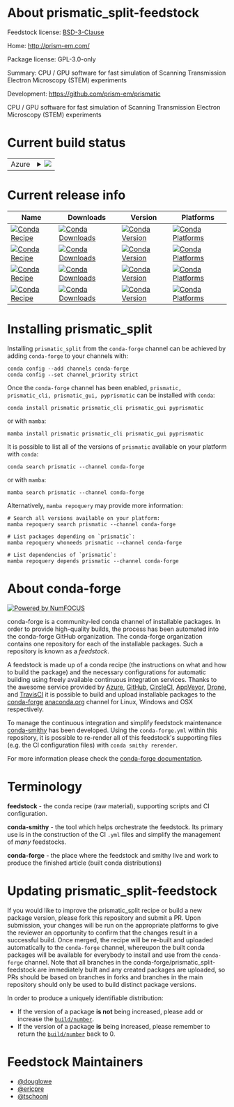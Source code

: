 About prismatic_split-feedstock
===============================

Feedstock license: [BSD-3-Clause](https://github.com/conda-forge/prismatic_split-feedstock/blob/main/LICENSE.txt)

Home: http://prism-em.com/

Package license: GPL-3.0-only

Summary: CPU / GPU software for fast simulation of Scanning Transmission Electron Microscopy (STEM) experiments

Development: https://github.com/prism-em/prismatic

CPU / GPU software for fast simulation of Scanning Transmission Electron Microscopy (STEM) experiments


Current build status
====================


<table>
    
  <tr>
    <td>Azure</td>
    <td>
      <details>
        <summary>
          <a href="https://dev.azure.com/conda-forge/feedstock-builds/_build/latest?definitionId=8678&branchName=main">
            <img src="https://dev.azure.com/conda-forge/feedstock-builds/_apis/build/status/prismatic_split-feedstock?branchName=main">
          </a>
        </summary>
        <table>
          <thead><tr><th>Variant</th><th>Status</th></tr></thead>
          <tbody><tr>
              <td>linux_64_c_compiler_version11cuda_compiler_version11.8cxx_compiler_version11</td>
              <td>
                <a href="https://dev.azure.com/conda-forge/feedstock-builds/_build/latest?definitionId=8678&branchName=main">
                  <img src="https://dev.azure.com/conda-forge/feedstock-builds/_apis/build/status/prismatic_split-feedstock?branchName=main&jobName=linux&configuration=linux%20linux_64_c_compiler_version11cuda_compiler_version11.8cxx_compiler_version11" alt="variant">
                </a>
              </td>
            </tr><tr>
              <td>linux_64_c_compiler_version13cuda_compiler_versionNonecxx_compiler_version13</td>
              <td>
                <a href="https://dev.azure.com/conda-forge/feedstock-builds/_build/latest?definitionId=8678&branchName=main">
                  <img src="https://dev.azure.com/conda-forge/feedstock-builds/_apis/build/status/prismatic_split-feedstock?branchName=main&jobName=linux&configuration=linux%20linux_64_c_compiler_version13cuda_compiler_versionNonecxx_compiler_version13" alt="variant">
                </a>
              </td>
            </tr><tr>
              <td>osx_64</td>
              <td>
                <a href="https://dev.azure.com/conda-forge/feedstock-builds/_build/latest?definitionId=8678&branchName=main">
                  <img src="https://dev.azure.com/conda-forge/feedstock-builds/_apis/build/status/prismatic_split-feedstock?branchName=main&jobName=osx&configuration=osx%20osx_64_" alt="variant">
                </a>
              </td>
            </tr>
          </tbody>
        </table>
      </details>
    </td>
  </tr>
</table>

Current release info
====================

| Name | Downloads | Version | Platforms |
| --- | --- | --- | --- |
| [![Conda Recipe](https://img.shields.io/badge/recipe-prismatic-green.svg)](https://anaconda.org/conda-forge/prismatic) | [![Conda Downloads](https://img.shields.io/conda/dn/conda-forge/prismatic.svg)](https://anaconda.org/conda-forge/prismatic) | [![Conda Version](https://img.shields.io/conda/vn/conda-forge/prismatic.svg)](https://anaconda.org/conda-forge/prismatic) | [![Conda Platforms](https://img.shields.io/conda/pn/conda-forge/prismatic.svg)](https://anaconda.org/conda-forge/prismatic) |
| [![Conda Recipe](https://img.shields.io/badge/recipe-prismatic_cli-green.svg)](https://anaconda.org/conda-forge/prismatic_cli) | [![Conda Downloads](https://img.shields.io/conda/dn/conda-forge/prismatic_cli.svg)](https://anaconda.org/conda-forge/prismatic_cli) | [![Conda Version](https://img.shields.io/conda/vn/conda-forge/prismatic_cli.svg)](https://anaconda.org/conda-forge/prismatic_cli) | [![Conda Platforms](https://img.shields.io/conda/pn/conda-forge/prismatic_cli.svg)](https://anaconda.org/conda-forge/prismatic_cli) |
| [![Conda Recipe](https://img.shields.io/badge/recipe-prismatic_gui-green.svg)](https://anaconda.org/conda-forge/prismatic_gui) | [![Conda Downloads](https://img.shields.io/conda/dn/conda-forge/prismatic_gui.svg)](https://anaconda.org/conda-forge/prismatic_gui) | [![Conda Version](https://img.shields.io/conda/vn/conda-forge/prismatic_gui.svg)](https://anaconda.org/conda-forge/prismatic_gui) | [![Conda Platforms](https://img.shields.io/conda/pn/conda-forge/prismatic_gui.svg)](https://anaconda.org/conda-forge/prismatic_gui) |
| [![Conda Recipe](https://img.shields.io/badge/recipe-pyprismatic-green.svg)](https://anaconda.org/conda-forge/pyprismatic) | [![Conda Downloads](https://img.shields.io/conda/dn/conda-forge/pyprismatic.svg)](https://anaconda.org/conda-forge/pyprismatic) | [![Conda Version](https://img.shields.io/conda/vn/conda-forge/pyprismatic.svg)](https://anaconda.org/conda-forge/pyprismatic) | [![Conda Platforms](https://img.shields.io/conda/pn/conda-forge/pyprismatic.svg)](https://anaconda.org/conda-forge/pyprismatic) |

Installing prismatic_split
==========================

Installing `prismatic_split` from the `conda-forge` channel can be achieved by adding `conda-forge` to your channels with:

```
conda config --add channels conda-forge
conda config --set channel_priority strict
```

Once the `conda-forge` channel has been enabled, `prismatic, prismatic_cli, prismatic_gui, pyprismatic` can be installed with `conda`:

```
conda install prismatic prismatic_cli prismatic_gui pyprismatic
```

or with `mamba`:

```
mamba install prismatic prismatic_cli prismatic_gui pyprismatic
```

It is possible to list all of the versions of `prismatic` available on your platform with `conda`:

```
conda search prismatic --channel conda-forge
```

or with `mamba`:

```
mamba search prismatic --channel conda-forge
```

Alternatively, `mamba repoquery` may provide more information:

```
# Search all versions available on your platform:
mamba repoquery search prismatic --channel conda-forge

# List packages depending on `prismatic`:
mamba repoquery whoneeds prismatic --channel conda-forge

# List dependencies of `prismatic`:
mamba repoquery depends prismatic --channel conda-forge
```


About conda-forge
=================

[![Powered by
NumFOCUS](https://img.shields.io/badge/powered%20by-NumFOCUS-orange.svg?style=flat&colorA=E1523D&colorB=007D8A)](https://numfocus.org)

conda-forge is a community-led conda channel of installable packages.
In order to provide high-quality builds, the process has been automated into the
conda-forge GitHub organization. The conda-forge organization contains one repository
for each of the installable packages. Such a repository is known as a *feedstock*.

A feedstock is made up of a conda recipe (the instructions on what and how to build
the package) and the necessary configurations for automatic building using freely
available continuous integration services. Thanks to the awesome service provided by
[Azure](https://azure.microsoft.com/en-us/services/devops/), [GitHub](https://github.com/),
[CircleCI](https://circleci.com/), [AppVeyor](https://www.appveyor.com/),
[Drone](https://cloud.drone.io/welcome), and [TravisCI](https://travis-ci.com/)
it is possible to build and upload installable packages to the
[conda-forge](https://anaconda.org/conda-forge) [anaconda.org](https://anaconda.org/)
channel for Linux, Windows and OSX respectively.

To manage the continuous integration and simplify feedstock maintenance
[conda-smithy](https://github.com/conda-forge/conda-smithy) has been developed.
Using the ``conda-forge.yml`` within this repository, it is possible to re-render all of
this feedstock's supporting files (e.g. the CI configuration files) with ``conda smithy rerender``.

For more information please check the [conda-forge documentation](https://conda-forge.org/docs/).

Terminology
===========

**feedstock** - the conda recipe (raw material), supporting scripts and CI configuration.

**conda-smithy** - the tool which helps orchestrate the feedstock.
                   Its primary use is in the construction of the CI ``.yml`` files
                   and simplify the management of *many* feedstocks.

**conda-forge** - the place where the feedstock and smithy live and work to
                  produce the finished article (built conda distributions)


Updating prismatic_split-feedstock
==================================

If you would like to improve the prismatic_split recipe or build a new
package version, please fork this repository and submit a PR. Upon submission,
your changes will be run on the appropriate platforms to give the reviewer an
opportunity to confirm that the changes result in a successful build. Once
merged, the recipe will be re-built and uploaded automatically to the
`conda-forge` channel, whereupon the built conda packages will be available for
everybody to install and use from the `conda-forge` channel.
Note that all branches in the conda-forge/prismatic_split-feedstock are
immediately built and any created packages are uploaded, so PRs should be based
on branches in forks and branches in the main repository should only be used to
build distinct package versions.

In order to produce a uniquely identifiable distribution:
 * If the version of a package **is not** being increased, please add or increase
   the [``build/number``](https://docs.conda.io/projects/conda-build/en/latest/resources/define-metadata.html#build-number-and-string).
 * If the version of a package **is** being increased, please remember to return
   the [``build/number``](https://docs.conda.io/projects/conda-build/en/latest/resources/define-metadata.html#build-number-and-string)
   back to 0.

Feedstock Maintainers
=====================

* [@douglowe](https://github.com/douglowe/)
* [@ericpre](https://github.com/ericpre/)
* [@tschoonj](https://github.com/tschoonj/)

